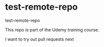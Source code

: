 # test-remote-repo
test-remote-repo

This repo is part of the Udemy training course.

I want to try out pull requests next